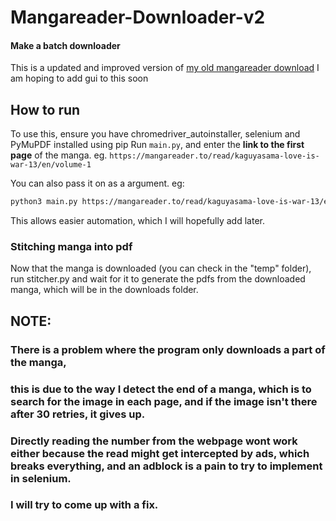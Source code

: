 # Mangareader-Downloader-v2

#### Make a batch downloader
This is a updated and improved version of [my old mangareader download](https://github.com/1s0n/Mangareader.to-downloader)
I am hoping to add gui to this soon

## How to run
To use this, ensure you have chromedriver_autoinstaller, selenium and PyMuPDF installed using pip
Run ```main.py```, and enter the __link to the first page__ of the manga. eg. ```https://mangareader.to/read/kaguyasama-love-is-war-13/en/volume-1```

You can also pass it on as a argument. eg:
```bash
python3 main.py https://mangareader.to/read/kaguyasama-love-is-war-13/en/volume-1
```
This allows easier automation, which I will hopefully add later.


### Stitching manga into pdf
Now that the manga is downloaded (you can check in the "temp" folder), run stitcher.py and wait for it to generate the pdfs from the downloaded manga, which will be in the downloads folder. 


## NOTE: 
### There is a problem where the program only downloads a part of the manga, 
### this is due to the way I detect the end of a manga, which is to search for the image in each page, and if the image isn't there after 30 retries, it gives up.
### Directly reading the number from the webpage wont work either because the read might get intercepted by ads, which breaks everything, and an adblock is a pain to try to implement in selenium.
### I will try to come up with a fix.
